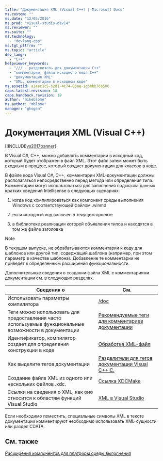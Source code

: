 ```yaml
---
title: "Документация XML (Visual C++) | Microsoft Docs"
ms.custom: ""
ms.date: "12/05/2016"
ms.prod: "visual-studio-dev14"
ms.reviewer: ""
ms.suite: ""
ms.technology: 
  - "devlang-cpp"
ms.tgt_pltfrm: ""
ms.topic: "article"
dev_langs: 
  - "C++"
helpviewer_keywords: 
  - "/// - разделитель для документации C++"
  - "комментарии, файлы исходного кода C++"
  - "документация XML"
  - "XML, комментарии в исходном коде"
ms.assetid: a1aec1c5-b2d1-4c74-83ae-1dbbbb76b506
caps.latest.revision: 18
caps.handback.revision: 18
author: "mikeblome"
ms.author: "mblome"
manager: "ghogen"
---
```

# Документация XML (Visual C++)
[!INCLUDE[vs2017banner](../assembler/inline/includes/vs2017banner.md)]

В Visual C\#, C\+\+, можно добавлять комментарии в исходный код, который будет отображен в файл XML.  Этот файл затем может быть входным в процесс, который создает документации для классов в коде.  
  
 В файле кода Visual C\#, C\+\+, комментарии XML\-документации должны располагаться непосредственно перед метода или определения типа.  Комментарии могут использоваться для заполнения подсказка данных кратких сведений Intellisense в следующих сценариях:  
  
1.  когда код компилироваться как компонент среды выполнения Windows с соответствующей файлом .winmd  
  
2.  если исходный код включен в текущем проекте  
  
3.  в библиотеке реализации которой объявления типов и находятся в том же файле заголовка  
  
> [!NOTE]
>  В текущем выпуске, не обрабатываются комментарии к коду для шаблонов или другой тип, содержащий шаблона \(например, при этом параметр в качестве шаблона\).  Добавление те комментарии не приведет к определенным расширения функциональности.  
  
 Дополнительные сведения о создании файла XML с комментариями документации см. в следующих разделах.  
  
|Сведения о|См.|  
|----------------|---------|  
|Использовать параметры компилятора|[\/doc](../build/reference/doc-process-documentation-comments-c-cpp.md)|  
|Теги можно использовать для предоставления часто используемые функциональные возможности в документации|[Рекомендуемые теги для комментариев документации](../Topic/Recommended%20Tags%20for%20Documentation%20Comments%20\(Visual%20C++\).md)|  
|Идентификатор, компилятор создает для определения конструкции в коде|[Обработка XML\-файл](../ide/dot-xml-file-processing.md)|  
|Как выделите тегов документации|[Разделители для тегов документации Visual C\+\+ C.](../ide/delimiters-for-visual-cpp-documentation-tags.md)|  
|Создание файла XML из одного или нескольких файлов .xdc.|[Ссылка XDCMake](../ide/xdcmake-reference.md)|  
|Ссылки на сведения о XML, как оно относится к областям функций Visual Studio|[XML в Visual Studio](../Topic/XML%20Tools%20in%20Visual%20Studio.md)|  
  
 Если необходимо поместить, специальные символы XML в тексте документации комментируют необходимо использовать XML\-сущности или раздел CDATA.  
  
## См. также  
 [Расширения компонентов для платформ среды выполнения](../windows/component-extensions-for-runtime-platforms.md)